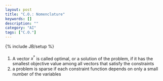 ```yaml
---
layout: post
title: "C.O.: Nomenclature"
keywords: []
description: ""
category: "AI" 
tags: ["C.O."]
---
```

{% include JB/setup %}

#### 
1. A vector $x^*$  is called optimal, or a solution of the problem, if it has
   the smallest objective value among all vectors that satisfy the constraints
2. a problem is sparse if each constraint function depends on only a small
   number of the variables


